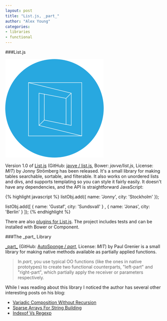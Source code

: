 ```yaml
---
layout: post
title: "List.js, _part_"
author: "Alex Young"
categories: 
- libraries
- functional
---
```


###List.js

![List.js](/images/posts/listjs-logo.png)

Version 1.0 of [List.js](http://listjs.com/) (GitHub: [javve / list.js](https://github.com/javve/list.js), Bower: _javve/list.js_, License: _MIT_) by Jonny Strömberg has been released.  It's a small library for making tables searchable, sortable, and filterable.  It also works on unordered lists and divs, and supports templating so you can style it fairly easily.  It doesn't have any dependencies, and the API is straightforward JavaScript:

{% highlight javascript %}
listObj.add({ name: 'Jonny', city: 'Stockholm' });

listObj.add([
  { name: 'Gustaf', city: 'Sundsvall' }
, { name: 'Jonas', city: 'Berlin' }
]);
{% endhighlight %}

There are also [plugins for List.js](http://listjs.com/docs/plugins).  The project includes tests and can be installed with Bower or Component.

###The \_part\_ Library

[\_part\_](http://autosponge.github.io/blog/2013/11/27/_part_/) (GitHub: [AutoSponge / _part_](https://github.com/AutoSponge/_part_), License: _MIT_) by Paul Grenier is a small library for making native methods available as partially applied functions.

> In _part_, you use typical OO functions (like the ones in native prototypes) to create two functional counterparts, "left-part" and "right-part", which partially apply the receiver or parameters respectively.

While I was reading about this library I noticed the author has several other interesting posts on his blog:

* [Variadic Composition Without Recursion](http://autosponge.github.io/blog/2013/02/09/variadic-composition-without-recursion/)
* [Sparse Arrays For String Building](http://autosponge.github.io/blog/2012/09/22/sparse-arrays-for-string-building/)
* [Indexof Vs Regexp](http://autosponge.github.io/blog/2012/09/17/indexof-vs-regexp/)

